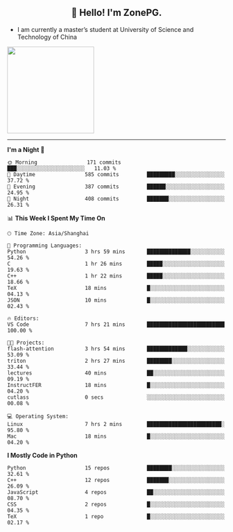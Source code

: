 <h2 align="center">👋 Hello! I'm ZonePG.</h2>

- I am currently a master’s student at University of Science and Technology of China

<img height=200 align="center" src="https://github-readme-stats.vercel.app/api?username=zonepg" />

-------

<!--START_SECTION:waka-->
**I'm a Night 🦉** 

```text
🌞 Morning                171 commits         ███░░░░░░░░░░░░░░░░░░░░░░   11.03 % 
🌆 Daytime                585 commits         █████████░░░░░░░░░░░░░░░░   37.72 % 
🌃 Evening                387 commits         ██████░░░░░░░░░░░░░░░░░░░   24.95 % 
🌙 Night                  408 commits         ███████░░░░░░░░░░░░░░░░░░   26.31 % 
```


📊 **This Week I Spent My Time On** 

```text
🕑︎ Time Zone: Asia/Shanghai

💬 Programming Languages: 
Python                   3 hrs 59 mins       ██████████████░░░░░░░░░░░   54.26 % 
C                        1 hr 26 mins        █████░░░░░░░░░░░░░░░░░░░░   19.63 % 
C++                      1 hr 22 mins        █████░░░░░░░░░░░░░░░░░░░░   18.66 % 
TeX                      18 mins             █░░░░░░░░░░░░░░░░░░░░░░░░   04.13 % 
JSON                     10 mins             █░░░░░░░░░░░░░░░░░░░░░░░░   02.43 % 

🔥 Editors: 
VS Code                  7 hrs 21 mins       █████████████████████████   100.00 % 

🐱‍💻 Projects: 
flash-attention          3 hrs 54 mins       █████████████░░░░░░░░░░░░   53.09 % 
triton                   2 hrs 27 mins       ████████░░░░░░░░░░░░░░░░░   33.44 % 
lectures                 40 mins             ██░░░░░░░░░░░░░░░░░░░░░░░   09.19 % 
InstructFER              18 mins             █░░░░░░░░░░░░░░░░░░░░░░░░   04.20 % 
cutlass                  0 secs              ░░░░░░░░░░░░░░░░░░░░░░░░░   00.08 % 

💻 Operating System: 
Linux                    7 hrs 2 mins        ████████████████████████░   95.80 % 
Mac                      18 mins             █░░░░░░░░░░░░░░░░░░░░░░░░   04.20 % 
```

**I Mostly Code in Python** 

```text
Python                   15 repos            ████████░░░░░░░░░░░░░░░░░   32.61 % 
C++                      12 repos            ███████░░░░░░░░░░░░░░░░░░   26.09 % 
JavaScript               4 repos             ██░░░░░░░░░░░░░░░░░░░░░░░   08.70 % 
CSS                      2 repos             █░░░░░░░░░░░░░░░░░░░░░░░░   04.35 % 
TeX                      1 repo              █░░░░░░░░░░░░░░░░░░░░░░░░   02.17 % 
```




<!--END_SECTION:waka-->
